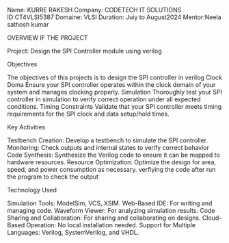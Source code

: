 Name: KURRE RAKESH
Company: CODETECH IT SOLUTIONS
ID:CT4VLSI5387
Domaine: VLSI
Duration: Juiy to August2024
Mentor:Neela sathosh kumar

OVERVIEW IF THE PROJECT

Project: Design the SPI Controller module using verilog

Objectives

The objectives of this projects is to design the SPI controller in verilog
Clock Doma Ensure your SPI controller operates within the clock domain of your system and manages clocking properly.
Simulation Thoroughly test your SPI controller in simulation to verify correct operation under all expected conditions.
Timing Constraints Validate that your SPI controller meets timing requirements for the SPI clock and data setup/hold times.

Key Activities

Testbench Creation: Develop a testbench to simulate the SPI controller.
Monitoring: Check outputs and internal states to verify correct behavior
Code Synthesis: Synthesize the Verilog code to ensure it can be mapped to hardware resources.
Resource Optimization: Optimize the design for area, speed, and power consumption as necessary.
verfiying the code after run the program to check the output

Technology Used

Simulation Tools: ModelSim, VCS, XSIM.
Web-Based IDE: For writing and managing code.
Waveform Viewer: For analyzing simulation results.
Code Sharing and Collaboration: For sharing and collaborating on designs.
Cloud-Based Operation: No local installation needed.
Support for Multiple Languages: Verilog, SystemVerilog, and VHDL.
